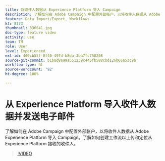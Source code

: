 ```yaml
---
title: 将收件人数据从 Experience Platform 导入 Campaign
description: 了解如何在 Adobe Campaign 中配置外部帐户，以将收件人数据从 Adobe Experience Platform 导入 Campaign。了解如何创建工作流以上传和定位从 Experience Platform 接收的收件人。
feature: Data Import/Export, Workflows
kt: 8173
thumbnail: 336641.jpg
doc-type: feature video
activity: use
team: TM
role: User
level: Experienced
exl-id: 400cb55f-8f40-497d-b8da-3ba7fc750208
source-git-commit: b1b8d8a99a551239c445fb588cbd126b66a53c9b
workflow-type: ht
source-wordcount: '92'
ht-degree: 100%

---
```


# 从 Experience Platform 导入收件人数据并发送电子邮件

了解如何在 Adobe Campaign 中配置外部帐户，以将收件人数据从 Adobe Experience Platform 导入 Campaign。了解如何创建工作流以上传和定位从 Experience Platform 接收的收件人。

>[!VIDEO](https://video.tv.adobe.com/v/336641?quality=12&learn=on)
